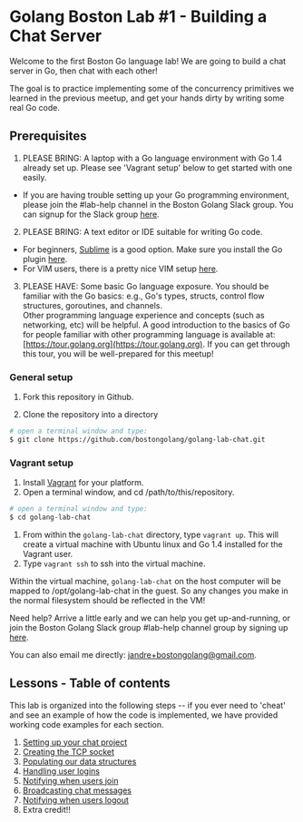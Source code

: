 # Golang Boston Lab #1 - Building a Chat Server

Welcome to the first Boston Go language lab!  We are going to build a chat server in Go, then chat with each other!

The goal is to practice implementing some of the concurrency primitives we learned in the previous meetup, and 
get your hands dirty by writing some real Go code. 

## Prerequisites 

1. PLEASE BRING:  A laptop with a Go language environment with Go 1.4 already set up. Please see 'Vagrant setup' below to get started with one easily.
  * If you are having trouble setting up your Go programming environment, please join the #lab-help channel in the Boston Golang Slack group. You can signup for the Slack group [here](http://bostongolang-slack-invite.herokuapp.com/).

2. PLEASE BRING: A text editor or IDE suitable for writing Go code.
  * For beginners, [Sublime](http://www.sublimetext.com) is a good option. Make sure you install the Go plugin [here](https://github.com/DisposaBoy/GoSublime).
  * For VIM users, there is a pretty nice VIM setup [here](https://github.com/fatih/vim-go).  

3. PLEASE HAVE:  Some basic Go language exposure.  You should be familiar with the Go basics: e.g., Go's types, structs, control flow structures, goroutines, and channels.   
Other programming language experience and concepts (such as networking, etc) will be helpful. A good introduction to the basics of Go for people familiar with 
other programming language is available at: [https://tour.golang.org](https://tour.golang.org). If you can get through this tour, you will be well-prepared for this meetup!

### General setup

1. Fork this repository in Github.

1. Clone the repository into a directory
  
  ```bash
  # open a terminal window and type:
  $ git clone https://github.com/bostongolang/golang-lab-chat.git
  ```

### Vagrant setup

1. Install [Vagrant](http://www.vagrantup.com/downloads) for your platform.
1. Open a terminal window, and cd /path/to/this/repository.

  ```bash
  # open a terminal window and type:
  $ cd golang-lab-chat
  ```

1. From within the `golang-lab-chat` directory, type `vagrant up`. This will create a virtual machine with Ubuntu linux and Go 1.4 installed for the Vagrant user.
1. Type `vagrant ssh` to ssh into the virtual machine.  

Within the virtual machine, `golang-lab-chat` on the host computer
will be mapped to /opt/golang-lab-chat in the guest.  So any changes
you make in the normal filesystem should be reflected in the VM!

Need help? Arrive a little early and we can help you get up-and-running, or join
the Boston Golang Slack group #lab-help channel group by signing up [here](http://bostongolang-slack-invite.herokuapp.com/).

You can also email me directly: [jandre+bostongolang@gmail.com](mailto:jandre+bostongolang@gmail.com).


## Lessons - Table of contents 

This lab is organized into the following steps -- if you ever need to 'cheat' and see an example of how the code is
implemented, we have provided working code examples for each section.

1. [Setting up your chat project](lessons/01-setup.md)
1. [Creating the TCP socket](lessons/02-socket.md)
1. [Populating our data structures](lessons/03-data-structures.md)
1. [Handling user logins](lessons/04-login.md)
1. [Notifying when users join](lessons/05-handle-joins.md)
1. [Broadcasting chat messages](lessons/06-broadcast-msgs.md)
1. [Notifying when users logout](lessons/07-logouts.md)
1. Extra credit!!

